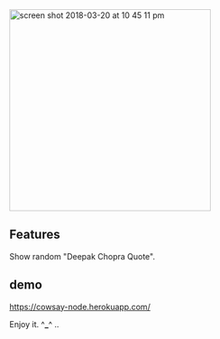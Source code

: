 <img width="357" alt="screen shot 2018-03-20 at 10 45 11 pm" src="https://user-images.githubusercontent.com/8520661/37696081-290403f0-2c91-11e8-9611-2ee8cbbfe877.png">

## Features

Show random "Deepak Chopra Quote".

## demo

https://cowsay-node.herokuapp.com/

Enjoy it. ^**\_**^ ..
